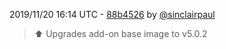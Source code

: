 2019/11/20 16:14 UTC - [88b4526](https://github.com/hassio-addons/addon-bookstack/commit/88b4526786ae85b101b880a6cd26f26b1ac37668) by [@sinclairpaul](https://github.com/sinclairpaul)
> ⬆ Upgrades add-on base image to v5.0.2 

